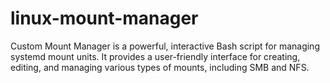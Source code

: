 # linux-mount-manager
Custom Mount Manager is a powerful, interactive Bash script for managing systemd mount units. It provides a user-friendly interface for creating, editing, and managing various types of mounts, including SMB and NFS.
